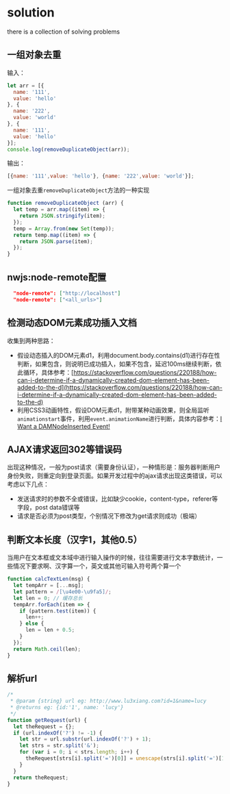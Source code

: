 # solution
there is a collection of solving problems

## 一组对象去重
输入：
```Javascript
let arr = [{
  name: '111',
  value: 'hello'
}, {
  name: '222',
  value: 'world'
}, {
  name: '111',
  value: 'hello'
}];
console.log(removeDuplicateObject(arr));
```
输出：
```Javascript
[{name: '111',value: 'hello'}, {name: '222',value: 'world'}];
```
一组对象去重`removeDuplicateObject`方法的一种实现
```Javascript
function removeDuplicateObject (arr) {
  let temp = arr.map((item) => {
    return JSON.stringify(item);
  });
  temp = Array.from(new Set(temp));
  return temp.map((item) => {
    return JSON.parse(item);
  });
}
```
## nwjs:node-remote配置

```JSON
  "node-remote": ["http://localhost"]
  "node-remote": ["<all_urls>"]
```
## 检测动态DOM元素成功插入文档

收集到两种思路：
+ 假设动态插入的DOM元素d1，利用document.body.contains(d1)进行存在性判断，如果包含，则说明已成功插入，如果不包含，延迟100ms继续判断，依此循环，具体参考：[https://stackoverflow.com/questions/220188/how-can-i-determine-if-a-dynamically-created-dom-element-has-been-added-to-the-d](https://stackoverflow.com/questions/220188/how-can-i-determine-if-a-dynamically-created-dom-element-has-been-added-to-the-d)
+ 利用CSS3动画特性，假设DOM元素d1，附带某种动画效果，则全局监听`animationstart`事件，利用`event.animationName`进行判断，具体内容参考：[I Want a DAMNodeInserted Event!](http://www.backalleycoder.com/2012/04/25/i-want-a-damnodeinserted/)

## AJAX请求返回302等错误码

出现这种情况，一般为post请求（需要身份认证），一种情形是：服务器判断用户身份失败，则重定向到登录页面。如果开发过程中的ajax请求出现这类错误，可以考虑以下几点：
+ 发送请求时的参数不全或错误，比如缺少cookie，content-type，referer等字段，post data错误等
+ 请求是否必须为post类型，个别情况下修改为get请求则成功（极端）

## 判断文本长度（汉字1，其他0.5）

当用户在文本框或文本域中进行输入操作的时候，往往需要进行文本字数统计，一些情况下要求啊、汉字算一个，英文或其他可输入符号两个算一个

```Javascript
function calcTextLen(msg) {
  let tempArr = [...msg];
  let pattern = /[\u4e00-\u9fa5]/;
  let len = 0; // 缓存总长
  tempArr.forEach(item => {
    if (pattern.test(item)) {
      len++;
    } else {
      len = len + 0.5;
    }
  });
  return Math.ceil(len);
}
```

## 解析url
```JavaScript
/* 
 * @param {string} url eg: http://www.lu3xiang.com?id=1&name=lucy
 * @returns eg: {id:'1', name: 'lucy'}
 */
function getRequest(url) {
  let theRequest = {};
  if (url.indexOf('?') != -1) {
    let str = url.substr(url.indexOf('?') + 1);
    let strs = str.split('&');
    for (var i = 0; i < strs.length; i++) {
      theRequest[strs[i].split('=')[0]] = unescape(strs[i].split('=')[1]);
    }
  }
  return theRequest;
}
```

